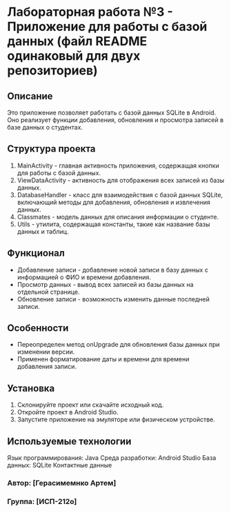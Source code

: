 # Лабораторная работа №3 - Приложение для работы с базой данных (файл README одинаковый для двух репозиториев)
## Описание
Это приложение позволяет работать с базой данных SQLite в Android. Оно реализует функции добавления, обновления и просмотра записей в базе данных о студентах.

## Структура проекта
1. MainActivity - главная активность приложения, содержащая кнопки для работы с базой данных.
2. ViewDataActivity - активность для отображения всех записей из базы данных.
3. DatabaseHandler - класс для взаимодействия с базой данных SQLite, включающий методы для добавления, обновления и извлечения данных.
4. Classmates - модель данных для описания информации о студенте.
5. Utils - утилита, содержащая константы, такие как название базы данных и таблиц.
## Функционал
- Добавление записи - добавление новой записи в базу данных с информацией о ФИО и времени добавления.
- Просмотр данных - вывод всех записей из базы данных на отдельной странице.
- Обновление записи - возможность изменить данные последней записи.
## Особенности
- Переопределен метод onUpgrade для обновления базы данных при изменении версии.
- Применен форматирование даты и времени для времени добавления записи.
## Установка
1. Склонируйте проект или скачайте исходный код.
2. Откройте проект в Android Studio.
3. Запустите приложение на эмуляторе или физическом устройстве.
## Используемые технологии
Язык программирования: Java
Среда разработки: Android Studio
База данных: SQLite
Контактные данные
### Автор: [Герасимемнко Артем]
### Группа: [ИСП-212о]